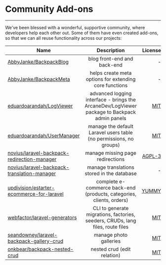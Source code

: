 # Community Add-ons

---

We've been blessed with a wonderful, supportive community, where developers help each other out. Some of them have even created add-ons, so that we can all reuse functionality across our projects:

| Name          | Description   | License  |
| ------------- |:-------------:| --------:|
| [AbbyJanke/BackpackBlog](https://github.com/AbbyJanke/BackpackBlog)      | blog front-end and back-end | - |
| [AbbyJanke/BackpackMeta](https://github.com/AbbyJanke/BackpackMeta)      | helps create meta options for extending core functions      |   - |
| [eduardoarandah/LogViewer](https://github.com/eduardoarandah/backpacklogviewer) | advanced logging interface - brings the ArcaneDev/LogViewer package to Backpack admin panels    | [MIT](https://github.com/eduardoarandah/backpacklogviewer/blob/master/LICENSE.md) |
| [eduardoarandah/UserManager](https://github.com/eduardoarandah/UserManager) | manage the default Laravel users table (no permissions, no groups)      |  [MIT](https://github.com/eduardoarandah/UserManager/blob/master/LICENSE) |
| [novius/laravel-backpack-redirection-manager](https://github.com/novius/laravel-backpack-redirection-manager) | manage missing page redirections      | [AGPL-3](https://github.com/eduardoarandah/backpacklogviewer/blob/master/LICENSE.md) |
| [novius/laravel-backpack-translation-manager](https://github.com/novius/laravel-backpack-translation-manager) | manage translations stored in the database   |  - |
| [updivision/estarter-ecommerce-for-laravel](https://github.com/updivision/estarter-ecommerce-for-laravel) | complete e-commerce back-end (products, categories, clients, orders)      |  [YUMMY](https://github.com/updivision/estarter-ecommerce-for-laravel/blob/master/LICENSE.md) |
| [webfactor/laravel-generators](https://github.com/webfactor/laravel-generators) | CLI to generate migrations, factories, seeders, CRUDs, lang files, route files      |  [MIT](https://github.com/webfactor/laravel-generators/blob/master/LICENSE.md) |
| [seandowney/laravel-backpack-gallery-crud](https://github.com/seandowney/laravel-backpack-gallery-crud) | manage photo galleries      |  [MIT](https://github.com/seandowney/laravel-backpack-gallery-crud/blob/master/LICENSE.md) |
| [onkbear/backpack-nested-crud](https://github.com/onkbear/backpack-nested-crud) | nested crud (edit relation) |  [MIT](https://github.com/onkbear/backpack-nested-crud/blob/master/LICENSE) |
